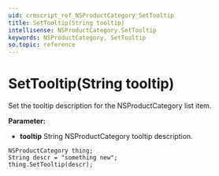 ```yaml
---
uid: crmscript_ref_NSProductCategory_SetTooltip
title: SetTooltip(String tooltip)
intellisense: NSProductCategory.SetTooltip
keywords: NSProductCategory, SetTooltip
so.topic: reference
---
```


# SetTooltip(String tooltip)

Set the tooltip description for the NSProductCategory list item.

**Parameter:** 
* **tooltip** String NSProductCategory tooltip description.

```crmscript
NSProductCategory thing;
String descr = "something new";
thing.SetTooltip(descr);
```

